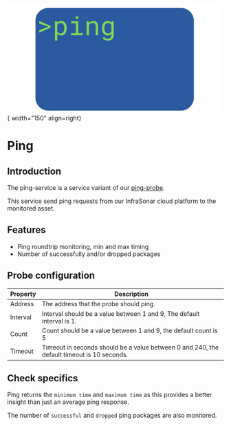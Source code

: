 ![Ping](../../images/probe_ping.png){ width="150" align=right}

# Ping

## Introduction

The ping-service is a service variant of our [ping-probe](../probes/ping.md).

This service send ping requests from our InfraSonar cloud platform to the monitored asset.

## Features

* Ping roundtrip monitoring, min and max timing
* Number of successfully and/or dropped packages

## Probe configuration

Property | Description
---------|------------------------
Address  | The address that the probe should ping.
Interval | Interval should be a value between 1 and 9, The default interval is 1.
Count    | Count should be a value between 1 and 9, the default count is 5
Timeout  | Timeout in seconds should be a value between 0 and 240, the default timeout is 10 seconds.

## Check specifics

Ping returns the `minimum time` and `maximum time` as this provides a better insight than just an average ping response.

The number of `successful` and `dropped` ping packages are also monitored.